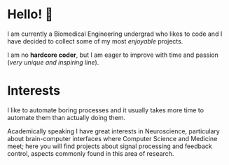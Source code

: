 # Hello! 👋

I am currently a Biomedical Engineering undergrad who likes to code and I have decided to collect some of my most _enjoyable_ projects.

I am no **hardcore coder**, but I am eager to improve with time and passion (_very unique and inspiring line_).

# Interests 

I like to automate boring processes and it usually takes more time to automate them than actually doing them.

Academically speaking I have great interests in Neuroscience, particulary about brain-computer interfaces where Computer Science and Medicine meet; here you will find projects about signal processing and feedback control, aspects commonly found in this area of research.

